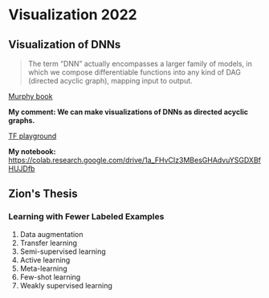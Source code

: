 # Visualization 2022

## Visualization of DNNs

> The term “DNN” actually encompasses a larger family of models, in which we compose differentiable functions into any kind of DAG (directed acyclic graph), mapping input to output.

[Murphy book](https://probml.github.io/pml-book/book1.html)

**My comment: We can make visualizations of DNNs as directed acyclic graphs.**

[TF playground](http://playground.tensorflow.org)

**My notebook:** https://colab.research.google.com/drive/1a_FHvCIz3MBesGHAdvuYSGDXBfHUJDfb

## Zion's Thesis

### Learning with Fewer Labeled Examples

1) Data augmentation
2) Transfer learning
3) Semi-supervised learning
4) Active learning
5) Meta-learning
6) Few-shot learning
7) Weakly supervised learning


